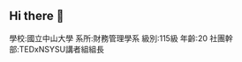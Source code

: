 ## Hi there 👋

<!--
**Sammi0804/Sammi0804** is a ✨ _special_ ✨ repository because its `README.md` (this file) appears on your GitHub profile.

Here are some ideas to get you started:

- 🔭 I’m currently working on ...
- 🌱 I’m currently learning ...
- 👯 I’m looking to collaborate on ...
- 🤔 I’m looking for help with ...
- 💬 Ask me about ...
- 📫 How to reach me: ...
- 😄 Pronouns: ...
- ⚡ Fun fact: ...
-->
學校:國立中山大學
系所:財務管理學系
級別:115級
年齡:20
社團幹部:TEDxNSYSU講者組組長
